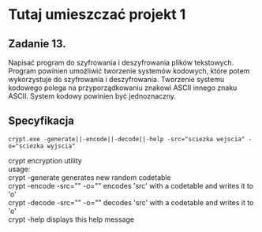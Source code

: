 # Tutaj umieszczać projekt 1
## Zadanie 13.
Napisać program do szyfrowania i deszyfrowania plików tekstowych. Program powinien umożliwić tworzenie systemów
kodowych, które potem wykorzystuje do szyfrowania i deszyfrowania. Tworzenie systemu kodowego polega na
przyporządkowaniu znakowi ASCII innego znaku ASCII. System kodowy powinien być jednoznaczny.  
## Specyfikacja  
```crypt.exe -generate||-encode||-decode||-help -src="sciezka wejscia" -o="sciezka wyjscia"```

crypt encryption utility  
usage:  
crypt -generate					generates new random codetable  
crypt -encode -src="" -o=""		encodes 'src' with a codetable and writes it to 'o'  
crypt -decode -src="" -o=""		decodes 'src' with a codetable and writes it to 'o'  
crypt -help						displays this help message  